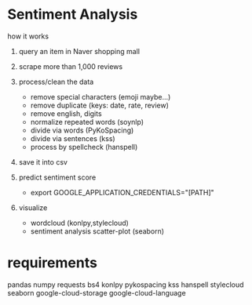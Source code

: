 # Sentiment Analysis

how it works

1. query an item in Naver shopping mall

2. scrape more than 1,000 reviews

3. process/clean the data
    - remove special characters (emoji maybe...)
    - remove duplicate (keys: date, rate, review)
    - remove english, digits
    - normalize repeated words (soynlp)
    - divide via words (PyKoSpacing)
    - divide via sentences (kss)
    - process by spellcheck (hanspell)


4. save it into csv

5. predict sentiment score
    - export GOOGLE_APPLICATION_CREDENTIALS="[PATH]"

6. visualize
    - wordcloud (konlpy,stylecloud)
    - sentiment analysis scatter-plot (seaborn)

# requirements
pandas
numpy
requests
bs4
konlpy
pykospacing
kss
hanspell
stylecloud
seaborn
google-cloud-storage
google-cloud-language
